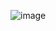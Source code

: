 ![image](https://github.com/yanjiusheng2018/dlt/blob/master/src/content/Chapter10/chapter10_image/%E5%9B%BE1.jpg)
